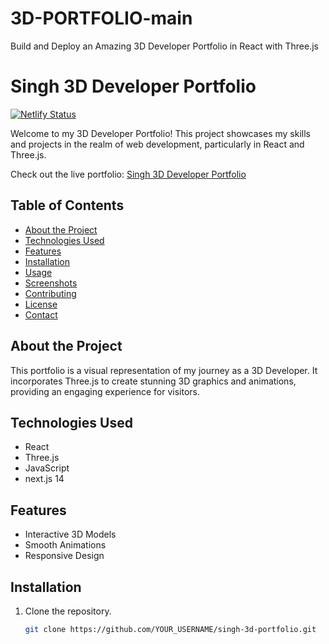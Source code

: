 # 3D-PORTFOLIO-main
 Build and Deploy an Amazing 3D Developer Portfolio in React with Three.js


# Singh 3D Developer Portfolio

[![Netlify Status](https://api.netlify.com/api/v1/badges/YOUR_NETLIFY_BADGE_STATUS)](https://app.netlify.com/sites/singh-3d-portfolio/deploys)

Welcome to my 3D Developer Portfolio! This project showcases my skills and projects in the realm of web development, particularly in React and Three.js.

Check out the live portfolio: [Singh 3D Developer Portfolio](https://singh-3d-portfolio.netlify.app/)

## Table of Contents
- [About the Project](#about-the-project)
- [Technologies Used](#technologies-used)
- [Features](#features)
- [Installation](#installation)
- [Usage](#usage)
- [Screenshots](#screenshots)
- [Contributing](#contributing)
- [License](#license)
- [Contact](#contact)

## About the Project
This portfolio is a visual representation of my journey as a 3D Developer. It incorporates Three.js to create stunning 3D graphics and animations, providing an engaging experience for visitors.

## Technologies Used
- React
- Three.js
- JavaScript
- next.js 14

## Features
- Interactive 3D Models
- Smooth Animations
- Responsive Design


## Installation
1. Clone the repository.
   ```bash
   git clone https://github.com/YOUR_USERNAME/singh-3d-portfolio.git
